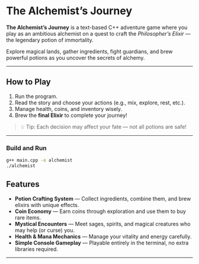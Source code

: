 
#  The Alchemist’s Journey

**The Alchemist’s Journey** is a text-based C++ adventure game where you play as an ambitious alchemist on a quest to craft the *Philosopher’s Elixir* — the legendary potion of immortality.

Explore magical lands, gather ingredients, fight guardians, and brew powerful potions as you uncover the secrets of alchemy.

---


##  How to Play
1. Run the program.
2. Read the story and choose your actions (e.g., mix, explore, rest, etc.).
3. Manage health, coins, and inventory wisely.
4. Brew the **final Elixir** to complete your journey!

> 💡 Tip: Each decision may affect your fate — not all potions are safe!

---

###  Build and Run
```bash
g++ main.cpp -o alchemist
./alchemist
```

##  Features

-  **Potion Crafting System** — Collect ingredients, combine them, and brew elixirs with unique effects.  
-  **Coin Economy** — Earn coins through exploration and use them to buy rare items.  
-  **Mystical Encounters** — Meet sages, spirits, and magical creatures who may help (or curse) you.  
-  **Health & Mana Mechanics** — Manage your vitality and energy carefully.  
-  **Simple Console Gameplay** — Playable entirely in the terminal, no extra libraries required.

---

